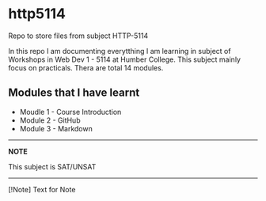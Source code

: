 # http5114
Repo to store files from subject HTTP-5114

In this repo I am documenting everytthing I am learning in subject of Workshops in Web Dev 1 - 5114 at Humber College. This subject mainly focus on practicals. Thera are total 14 modules.

## Modules that I have learnt

- Moudle 1 - Course Introduction
- Module 2 - GitHub
- Module 3 - Markdown

---
**NOTE**

This subject is SAT/UNSAT

---

[!Note] 
Text for Note
